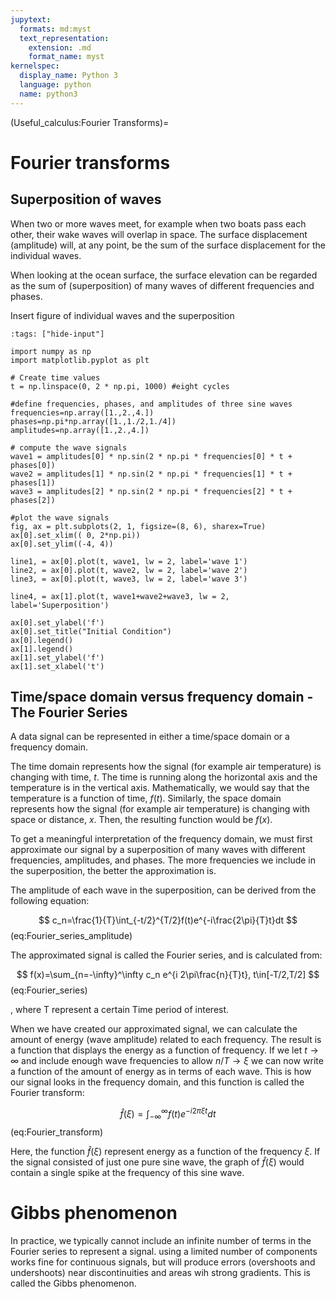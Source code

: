 ```yaml
---
jupytext:
  formats: md:myst
  text_representation:
    extension: .md
    format_name: myst
kernelspec:
  display_name: Python 3
  language: python
  name: python3
---
```

(Useful_calculus:Fourier Transforms)=
# Fourier transforms

## Superposition of waves
When two or more waves meet, for example when two boats pass each other, their wake waves will overlap in space. The surface displacement (amplitude) will, at any point, be the sum of the surface displacement for the individual waves.

When looking at the ocean surface, the surface elevation can be regarded as the sum of (superposition) of many waves of different frequencies and phases.

Insert figure of individual waves and the superposition

```{code-cell} ipython3
:tags: ["hide-input"]

import numpy as np
import matplotlib.pyplot as plt

# Create time values
t = np.linspace(0, 2 * np.pi, 1000) #eight cycles

#define frequencies, phases, and amplitudes of three sine waves
frequencies=np.array([1.,2.,4.])
phases=np.pi*np.array([1.,1./2,1./4])
amplitudes=np.array([1.,2.,4.])

# compute the wave signals
wave1 = amplitudes[0] * np.sin(2 * np.pi * frequencies[0] * t + phases[0])
wave2 = amplitudes[1] * np.sin(2 * np.pi * frequencies[1] * t + phases[1])
wave3 = amplitudes[2] * np.sin(2 * np.pi * frequencies[2] * t + phases[2])

#plot the wave signals
fig, ax = plt.subplots(2, 1, figsize=(8, 6), sharex=True)
ax[0].set_xlim(( 0, 2*np.pi))
ax[0].set_ylim((-4, 4))

line1, = ax[0].plot(t, wave1, lw = 2, label='wave 1')
line2, = ax[0].plot(t, wave2, lw = 2, label='wave 2')
line3, = ax[0].plot(t, wave3, lw = 2, label='wave 3')

line4, = ax[1].plot(t, wave1+wave2+wave3, lw = 2, label='Superposition')

ax[0].set_ylabel('f')
ax[0].set_title("Initial Condition")
ax[0].legend()
ax[1].legend()
ax[1].set_ylabel('f')
ax[1].set_xlabel('t')

```

## Time/space domain versus frequency domain - The Fourier Series

A data signal can be represented in either a time/space domain or a frequency domain. 

The time domain represents how the signal (for example air temperature) is changing with time, $t$. The time is running along the horizontal axis and the temperature is in the vertical axis. Mathematically, we would say that the temperature is a function of time, $f(t)$. Similarly, the space domain represents how the signal (for example air temperature) is changing with space or distance, $x$. Then, the resulting function would be $f(x)$. 

To get a meaningful interpretation of the frequency domain, we must first approximate our signal by a superposition of many waves with different frequencies, amplitudes, and phases. The more frequencies we include in the superposition, the better the approximation is.

The amplitude of each wave in the superposition, can be derived from the following equation:

$$
c_n=\frac{1}{T}\int_{-t/2}^{T/2}f(t)e^{-i\frac{2\pi}{T}t}dt
$$ (eq:Fourier_series_amplitude)

The approximated signal is called the Fourier series, and is calculated from:

$$
f(x)=\sum_{n=-\infty}^\infty c_n e^{i 2\pi\frac{n}{T}t}, t\in[-T/2,T/2]
$$ (eq:Fourier_series)

, where T represent a certain Time period of interest.

When we have created our approximated signal, we can calculate the amount of energy (wave amplitude) related to each frequency. The result is a function that displays the energy as a function of frequency. If we let $t\rightarrow \infty$ and include enough wave frequencies to allow $n/T \rightarrow \xi$ we can now write a function of the amount of energy as in terms of each wave. This is how our signal looks in the frequency domain, and this function is called the Fourier transform:

$$
\hat{f}(\xi)=\int_{-\infty}^\infty f(t)e^{-i2\pi\xi t}dt
$$ (eq:Fourier_transform)

Here, the function $\hat{f}(\xi)$ represent energy as a function of the frequency $\xi$. If the signal consisted of just one pure sine wave, the graph of $\hat{f}(\xi)$ would contain a single spike at the frequency of this sine wave.

# Gibbs phenomenon
In practice, we typically cannot include an infinite number of terms in the Fourier series to represent a signal. using a limited number of components works fine for continuous signals, but will produce errors (overshoots and undershoots) near discontinuities and areas wih strong gradients. This is called the Gibbs phenomenon.